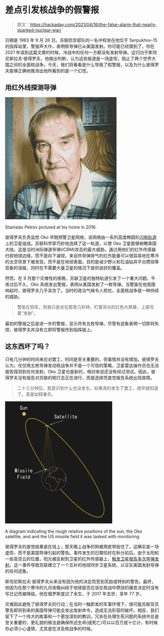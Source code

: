 # 差点引发核战争的假警报

> 原文：<https://hackaday.com/2021/04/16/the-false-alarm-that-nearly-sparked-nuclear-war/>

日期是 1983 年 9 月 26 日。苏联防空部队的一名中校坐在他位于 Serpukhov-15 的指挥站里，警报声大作，表明核导弹已从美国发射。你可能已经猜到了，你在 2021 年读到这篇文章的时候，冷战中的任何一方都没有发射导弹。这归功于斯坦尼斯拉夫·彼得罗夫，他做出判断，认为这些报道是一场虚惊，阻止了两个世界大国之间的全面核战争。今天，我们将看看是什么导致了假警报，以及为什么彼得罗夫能够正确地推测出他所看到的是一个幻觉。

## 用红外线探测导弹

![](img/38f26d8acd38e382c3215c0c57c85633.png)

Stanislav Petrov pictured at his home in 2016.

彼得罗夫负责监控 Oko 早期预警卫星网络，该网络由一系列高度椭圆形[闪电轨道](https://en.wikipedia.org/wiki/Molniya_orbit)上的卫星组成。苏联科学家巧妙地选择了这一轨道，以使 Oko 卫星能够俯瞰美国大陆，这是当时洲际弹道导弹(ICBM)攻击的最大威胁。通过用他们的红外传感器扫视地球边缘，而不是向下凝视，来自热导弹排气的红外能量可以很容易地在寒冷的太空背景下被发现，而不是在地球表面。目的是减少野火和石油钻井平台燃烧等现象的误报，同时在不需要大量卫星的情况下提供良好的覆盖。

然而，在 9 月那个灾难性的夜晚，苏联卫星的独特轨道引发了一个重大问题。午夜过后不久，Oko 系统发出警报，表明从美国发射了一枚导弹。当警笛在他周围响起时，彼得罗夫几乎呆住了。当时的政治气候令人担忧，全面核战争是一种持续的威胁。

> 警笛在怒吼，但我只是坐在那里几秒钟，盯着背光的红色大屏幕，上面写着“发射”。

最初的警报之后是进一步的警报，显示共有五枚导弹。尽管有迹象表明一切即将失控，彼得罗夫并没有立即将警报传到指挥链上。

## 这东西坏了吗？

只有几分钟的时间来应对罢工，时间是至关重要的，但事情并没有增加。彼得罗夫认为，仅仅用五枚导弹发动核战争并不是一个可信的策略，卫星雷达操作员也无法报告探测到任何发射。Oko 卫星也是新的，相对来说还没有经过测试。因此，彼得罗夫没有报告对苏联的核打击正在进行，而是选择凭直觉报告系统出现故障。

> 二十三分钟后，我意识到什么也没发生。如果真的发生了罢工，我早就知道了。真是如释重负。

![](img/9cc5fc536a714758e00e4e906135ed1e.png)

A diagram indicating the rough relative positions of the sun, the Oko satellite, and and the US missile field it was tasked with monitoring.

彼得罗夫的直觉结果是在钱上，那天晚上战争的狗被用皮带拴住了。这确实是一场虚惊，而不是美国导弹引起的警告。事件发生的日期恰好在秋分前后。由于太阳和一些高空云的位置，阳光被反射到卫星的红外传感器上，[触发卫星报告多次导弹发射](https://www.armscontrol.ru/start/publications/petrov.htm)。这一事件导致苏联建立了一个互补的地球同步卫星系统，以证实美国发射导弹的任何迹象。

斯坦尼斯拉夫·彼得罗夫从来没有因为他的决定而受到奖励或特别的警告。最终，他因为在那个寒冷的九月夜晚纠结于地球是否应该在核战中燃烧的痛苦决定时没有写日记而被降级。他在俄罗斯度过了余生，于 2017 年去世，享年 77 岁。

灾难因此避免了彼得罗夫的行动；在当时一触即发的军事环境下，很可能苏联官员警告即将到来的美国导弹可能会发出发射命令，造成无法形容的破坏。相反，我们留下了一个伟大的故事和一个更加深刻的教训。冗余在处理生死问题的系统中总是至关重要的，更礼貌的做法是确保所述生命(或死亡)可以以百万或十亿计。有时候你必须小心谨慎，尤其是在涉及核战争的时候。